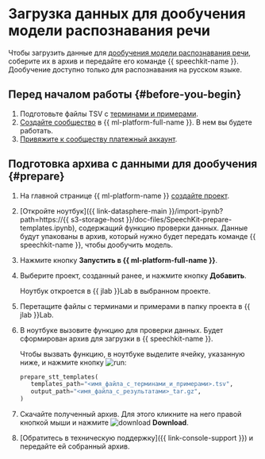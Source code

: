 # Загрузка данных для дообучения модели распознавания речи


Чтобы загрузить данные для [дообучения модели распознавания речи](additional-training.md#advanced-training), соберите их в архив и передайте его команде {{ speechkit-name }}. Дообучение доступно только для распознавания на русском языке.

## Перед началом работы {#before-you-begin}

1. Подготовьте файлы TSV с [терминами и примерами](additional-training.md#advanced-training).
1. [Создайте сообщество](../../datasphere/operations/community/create.md) в {{ ml-platform-full-name }}. В нем вы будете работать.
1. [Привяжите к сообществу платежный аккаунт](../../datasphere/operations/community/link-ba.md).

## Подготовка архива с данными для дообучения {#prepare}

1. На главной странице {{ ml-platform-name }} [создайте проект](../../datasphere/operations/projects/create.md).
1. [Откройте ноутбук]({{ link-datasphere-main }}/import-ipynb?path=https://{{ s3-storage-host }}/doc-files/SpeechKit-prepare-templates.ipynb), содержащий функцию проверки данных. Данные будут упакованы в архив, который нужно будет передать команде {{ speechkit-name }}, чтобы дообучить модель.

1. Нажмите кнопку **Запустить в {{ ml-platform-full-name }}**.
1. Выберите проект, созданный ранее, и нажмите кнопку **Добавить**.

   Ноутбук откроется в {{ jlab }}Lab в выбранном проекте.

1. Перетащите файлы с терминами и примерами в папку проекта в {{ jlab }}Lab.
1. В ноутбуке вызовите функцию для проверки данных. Будет сформирован архив для загрузки в {{ speechkit-name }}.

   Чтобы вызвать функцию, в ноутбуке выделите ячейку, указанную ниже, и нажмите кнопку ![run](../../_assets/datasphere/jupyterlab/run.svg):

   ```python
   prepare_stt_templates(
      templates_path="<имя_файла_с_терминами_и_примерами>.tsv",
      output_path="<имя_файла_с_результатами>_tar.gz",
   )
   ```

1. Скачайте полученный архив. Для этого кликните на него правой кнопкой мыши и нажмите ![download](../../_assets/datasphere/jupyterlab/download.svg) **Download**.
1. [Обратитесь в техническую поддержку]({{ link-console-support }}) и передайте ей собранный архив.
